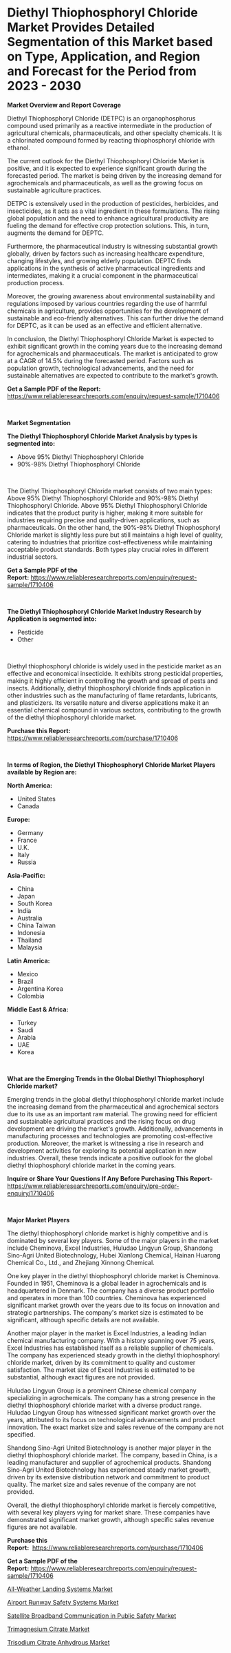 <p><h1>Diethyl Thiophosphoryl Chloride Market Provides Detailed Segmentation of this Market based on Type, Application, and Region and Forecast for the Period from 2023 - 2030</h1></p><p><strong>Market Overview and Report Coverage</strong></p>
<p><p>Diethyl Thiophosphoryl Chloride (DETPC) is an organophosphorus compound used primarily as a reactive intermediate in the production of agricultural chemicals, pharmaceuticals, and other specialty chemicals. It is a chlorinated compound formed by reacting thiophosphoryl chloride with ethanol.</p><p>The current outlook for the Diethyl Thiophosphoryl Chloride Market is positive, and it is expected to experience significant growth during the forecasted period. The market is being driven by the increasing demand for agrochemicals and pharmaceuticals, as well as the growing focus on sustainable agriculture practices.</p><p>DETPC is extensively used in the production of pesticides, herbicides, and insecticides, as it acts as a vital ingredient in these formulations. The rising global population and the need to enhance agricultural productivity are fueling the demand for effective crop protection solutions. This, in turn, augments the demand for DEPTC.</p><p>Furthermore, the pharmaceutical industry is witnessing substantial growth globally, driven by factors such as increasing healthcare expenditure, changing lifestyles, and growing elderly population. DEPTC finds applications in the synthesis of active pharmaceutical ingredients and intermediates, making it a crucial component in the pharmaceutical production process.</p><p>Moreover, the growing awareness about environmental sustainability and regulations imposed by various countries regarding the use of harmful chemicals in agriculture, provides opportunities for the development of sustainable and eco-friendly alternatives. This can further drive the demand for DEPTC, as it can be used as an effective and efficient alternative.</p><p>In conclusion, the Diethyl Thiophosphoryl Chloride Market is expected to exhibit significant growth in the coming years due to the increasing demand for agrochemicals and pharmaceuticals. The market is anticipated to grow at a CAGR of 14.5% during the forecasted period. Factors such as population growth, technological advancements, and the need for sustainable alternatives are expected to contribute to the market's growth.</p></p>
<p><strong>Get a Sample PDF of the Report:</strong> <a href="https://www.reliableresearchreports.com/enquiry/request-sample/1710406">https://www.reliableresearchreports.com/enquiry/request-sample/1710406</a></p>
<p>&nbsp;</p>
<p><strong>Market Segmentation</strong></p>
<p><strong>The Diethyl Thiophosphoryl Chloride Market Analysis by types is segmented into:</strong></p>
<p><ul><li>Above 95% Diethyl Thiophosphoryl Chloride</li><li>90%-98% Diethyl Thiophosphoryl Chloride</li></ul></p>
<p>&nbsp;</p>
<p><p>The Diethyl Thiophosphoryl Chloride market consists of two main types: Above 95% Diethyl Thiophosphoryl Chloride and 90%-98% Diethyl Thiophosphoryl Chloride. Above 95% Diethyl Thiophosphoryl Chloride indicates that the product purity is higher, making it more suitable for industries requiring precise and quality-driven applications, such as pharmaceuticals. On the other hand, the 90%-98% Diethyl Thiophosphoryl Chloride market is slightly less pure but still maintains a high level of quality, catering to industries that prioritize cost-effectiveness while maintaining acceptable product standards. Both types play crucial roles in different industrial sectors.</p></p>
<p><strong>Get a Sample PDF of the Report:</strong>&nbsp;<a href="https://www.reliableresearchreports.com/enquiry/request-sample/1710406">https://www.reliableresearchreports.com/enquiry/request-sample/1710406</a></p>
<p>&nbsp;</p>
<p><strong>The Diethyl Thiophosphoryl Chloride Market Industry Research by Application is segmented into:</strong></p>
<p><ul><li>Pesticide</li><li>Other</li></ul></p>
<p>&nbsp;</p>
<p><p>Diethyl thiophosphoryl chloride is widely used in the pesticide market as an effective and economical insecticide. It exhibits strong pesticidal properties, making it highly efficient in controlling the growth and spread of pests and insects. Additionally, diethyl thiophosphoryl chloride finds application in other industries such as the manufacturing of flame retardants, lubricants, and plasticizers. Its versatile nature and diverse applications make it an essential chemical compound in various sectors, contributing to the growth of the diethyl thiophosphoryl chloride market.</p></p>
<p><strong>Purchase this Report:</strong>&nbsp; <a href="https://www.reliableresearchreports.com/purchase/1710406">https://www.reliableresearchreports.com/purchase/1710406</a></p>
<p>&nbsp;</p>
<p><strong>In terms of Region, the Diethyl Thiophosphoryl Chloride Market Players available by Region are:</strong></p>
<p>
    <p> <strong> North America: </strong>
        <ul>
            <li>United States</li>
            <li>Canada</li>
        </ul>
        </p> 
    <p> <strong> Europe: </strong>
        <ul>
            <li>Germany</li>
            <li>France</li>
            <li>U.K.</li>
            <li>Italy</li>
            <li>Russia</li>
        </ul>
        </p> 
    <p> <strong> Asia-Pacific: </strong>
        <ul>
            <li>China</li>
            <li>Japan</li>
            <li>South Korea</li>
            <li>India</li>
            <li>Australia</li>
            <li>China Taiwan</li>
            <li>Indonesia</li>
            <li>Thailand</li>
            <li>Malaysia</li>
        </ul>
        </p> 
    <p> <strong> Latin America: </strong>
        <ul>
            <li>Mexico</li>
            <li>Brazil</li>
            <li>Argentina Korea</li>
            <li>Colombia</li>
        </ul>
        </p> 
    <p> <strong> Middle East & Africa: </strong>
        <ul>
            <li>Turkey</li>
            <li>Saudi</li>
            <li>Arabia</li>
            <li>UAE</li>
            <li>Korea</li>
        </ul>
    </p>
    </p>
<p>&nbsp;</p>
<p><strong>What are the Emerging Trends in the Global Diethyl Thiophosphoryl Chloride market?</strong></p>
<p><p>Emerging trends in the global diethyl thiophosphoryl chloride market include the increasing demand from the pharmaceutical and agrochemical sectors due to its use as an important raw material. The growing need for efficient and sustainable agricultural practices and the rising focus on drug development are driving the market's growth. Additionally, advancements in manufacturing processes and technologies are promoting cost-effective production. Moreover, the market is witnessing a rise in research and development activities for exploring its potential application in new industries. Overall, these trends indicate a positive outlook for the global diethyl thiophosphoryl chloride market in the coming years.</p></p>
<p><strong>Inquire or Share Your Questions If Any Before Purchasing This Report</strong>- <a href="https://www.reliableresearchreports.com/enquiry/pre-order-enquiry/1710406">https://www.reliableresearchreports.com/enquiry/pre-order-enquiry/1710406</a></p>
<p>&nbsp;</p>
<p><strong>Major Market Players</strong></p>
<p><p>The diethyl thiophosphoryl chloride market is highly competitive and is dominated by several key players. Some of the major players in the market include Cheminova, Excel Industries, Huludao Lingyun Group, Shandong Sino-Agri United Biotechnology, Hubei Xianlong Chemical, Hainan Huarong Chemical Co., Ltd., and Zhejiang Xinnong Chemical.</p><p>One key player in the diethyl thiophosphoryl chloride market is Cheminova. Founded in 1951, Cheminova is a global leader in agrochemicals and is headquartered in Denmark. The company has a diverse product portfolio and operates in more than 100 countries. Cheminova has experienced significant market growth over the years due to its focus on innovation and strategic partnerships. The company's market size is estimated to be significant, although specific details are not available.</p><p>Another major player in the market is Excel Industries, a leading Indian chemical manufacturing company. With a history spanning over 75 years, Excel Industries has established itself as a reliable supplier of chemicals. The company has experienced steady growth in the diethyl thiophosphoryl chloride market, driven by its commitment to quality and customer satisfaction. The market size of Excel Industries is estimated to be substantial, although exact figures are not provided.</p><p>Huludao Lingyun Group is a prominent Chinese chemical company specializing in agrochemicals. The company has a strong presence in the diethyl thiophosphoryl chloride market with a diverse product range. Huludao Lingyun Group has witnessed significant market growth over the years, attributed to its focus on technological advancements and product innovation. The exact market size and sales revenue of the company are not specified.</p><p>Shandong Sino-Agri United Biotechnology is another major player in the diethyl thiophosphoryl chloride market. The company, based in China, is a leading manufacturer and supplier of agrochemical products. Shandong Sino-Agri United Biotechnology has experienced steady market growth, driven by its extensive distribution network and commitment to product quality. The market size and sales revenue of the company are not provided.</p><p>Overall, the diethyl thiophosphoryl chloride market is fiercely competitive, with several key players vying for market share. These companies have demonstrated significant market growth, although specific sales revenue figures are not available.</p></p>
<p><strong>Purchase this Report:</strong>&nbsp;&nbsp;<a href="https://www.reliableresearchreports.com/purchase/1710406">https://www.reliableresearchreports.com/purchase/1710406</a></p>
<p></p>
<p><strong>Get a Sample PDF of the Report:</strong>&nbsp;<a href="https://www.reliableresearchreports.com/enquiry/request-sample/1710406">https://www.reliableresearchreports.com/enquiry/request-sample/1710406</a></p>
<p><p><a href="https://medium.com/@queenlittle95/all-weather-landing-systems-market-analysis-its-cagr-market-segmentation-and-global-industry-3e6a118e0668">All-Weather Landing Systems Market</a></p><p><a href="https://medium.com/@christianhunter987/analyzing-airport-runway-safety-systems-market-global-industry-perspective-and-forecast-2023-to-125b8b161cc6">Airport Runway Safety Systems Market</a></p><p><a href="https://medium.com/@half.skull.am/satellite-broadband-communication-in-public-safety-market-exploring-market-share-market-trends-b7191f30a176">Satellite Broadband Communication in Public Safety Market</a></p><p><a href="https://github.com/amae102299/Market-Research-Report-List-1/blob/main/trimagnesium-citrate-market.md">Trimagnesium Citrate Market</a></p><p><a href="https://github.com/prosalinda88/Market-Research-Report-List-1/blob/main/trisodium-citrate-anhydrous-market.md">Trisodium Citrate Anhydrous Market</a></p></p>